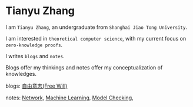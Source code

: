 # Tianyu Zhang

I am `Tianyu Zhang`, an undergraduate from `Shanghai Jiao Tong University`.

I am interested in `theoretical computer science`, with my current focus on `zero-knowledge proofs`.

I writes `blogs` and `notes`. 

Blogs offer my thinkings and notes offer my conceptualization of knowledges.


blogs: 
[自由意志(Free Will)](/blogs/free_will.pdf)

notes: 
[Network](/notes/network),
[Machine Learning](/notes/machine_learning),
[Model Checking](/notes/model_checking),